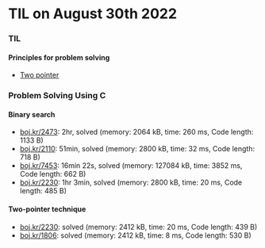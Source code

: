 # **TIL on August 30th 2022**
### TIL
#### Principles for problem solving
- [Two pointer](../../../Computer%20science/Algorithm/two-pointer-08-30-2022.md)

### Problem Solving Using C
#### Binary search
- [boj.kr/2473](../../../Problem%20Solving/boj/Binary%20search/2473-08-29-2022.cpp): 2hr, solved (memory: 2064 kB, time: 260 ms, Code length: 1133 B)
- [boj.kr/2110](../../../Problem%20Solving/boj/Binary%20search/2110-08-30-2022.cpp): 51min, solved (memory: 2800 kB, time: 32 ms, Code length: 718 B)
- [boj.kr/7453](../../../Problem%20Solving/boj/Binary%20search/7453-08-30-2022.cpp): 16min 22s, solved (memory: 127084 kB, time: 3852 ms, Code length: 662 B)
- [boj.kr/2230](../../../Problem%20Solving/boj/Binary%20search/2230-08-30-2022.cpp): 1hr 3min, solved (memory: 2800 kB, time: 20 ms, Code length: 485 B)

#### Two-pointer technique
- [boj.kr/2230](../../../Problem%20Solving/boj/two-pointer/2230-08-30-2022.cpp): solved (memory: 2412 kB, time: 20 ms, Code length: 439 B)
- [boj.kr/1806](../../../Problem%20Solving/boj/two-pointer/1806-08-30-2022.cpp): solved (memory: 2412 kB, time: 8 ms, Code length: 530 B)
